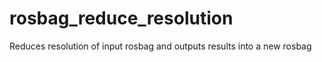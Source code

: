 # rosbag_reduce_resolution
Reduces resolution of input rosbag and outputs results into a new rosbag

